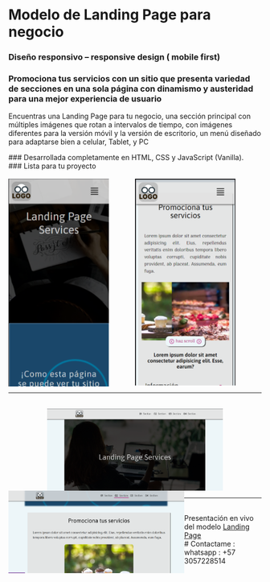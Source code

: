 # Modelo de Landing Page para negocio

### Diseño responsivo – responsive design ( mobile first)

### Promociona tus servicios con un sitio que presenta variedad de secciones en una sola página con dinamismo y austeridad para una mejor experiencia de usuario

<p>Encuentras una Landing Page para tu negocio, una sección principal con múltiples imágenes que rotan a intervalos de tiempo, con imágenes diferentes para la versión móvil y la versión de escritorio, un menú diseñado para adaptarse bien a celular, Tablet, y PC</p>
### Desarrollada completamente en HTML, CSS y JavaScript (Vanilla). 
<br>
###  Lista para tu proyecto 
<br>
<br>
<div align="center">
<img align="left" src="https://github.com/deviacode/simplelanding/blob/master/docs/assets/screenshots/mobile.png" width="200"/>
<img align="center" src="https://github.com/deviacode/simplelanding/blob/master/docs/assets/screenshots/mobile1.png" width="200"/>
</div> 
<hr>
<br>
<div align="center">
<img align="center" src="https://github.com/deviacode/simplelanding/blob/master/docs/assets/screenshots/desktop.png" width="350"/>
<img align="left" src="https://github.com/deviacode/simplelanding/blob/master/docs/assets/screenshots/desktop1.png" width="350"/>
</div>
<hr> 
 
 <br>
 Presentación en vivo del modelo <a href="https://deviacode.github.io/simplelanding/">Landing Page</a>
<br>
# Contactame : whatsapp : +57 3057228514
